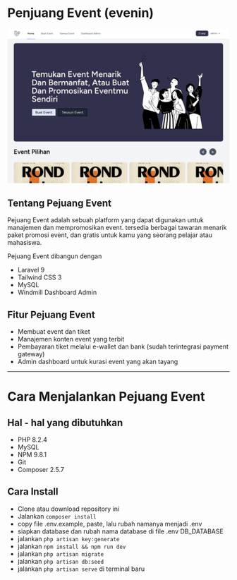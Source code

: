 # Penjuang Event (evenin)
![Alt text](public/images/images.png)
## Tentang Pejuang Event
Pejuang Event adalah sebuah platform yang dapat digunakan untuk manajemen dan mempromosikan event. tersedia berbagai tawaran menarik paket promosi event, dan gratis untuk kamu yang seorang pelajar atau mahasiswa.

Pejuang Event dibangun dengan
- Laravel 9
- Tailwind CSS 3
- MySQL
- Windmill Dashboard Admin
  
## Fitur Pejuang Event

- Membuat event dan tiket
- Manajemen konten event yang terbit
- Pembayaran tiket melalui e-wallet dan bank (sudah terintegrasi payment gateway)
- Admin dashboard untuk kurasi event yang akan tayang

---
# Cara Menjalankan Pejuang Event
## Hal - hal  yang dibutuhkan
- PHP 8.2.4
- MySQL
- NPM 9.8.1
- Git
- Composer 2.5.7

## Cara Install
- Clone atau download repository ini
- Jalankan `composer install`
- copy file .env.example, paste, lalu rubah namanya menjadi .env
- siapkan database dan rubah nama database di file .env DB_DATABASE
- jalankan `php artisan key:generate`
- jalankan `npm install && npm run dev`
- jalankan `php artisan migrate`
- jalankan `php artisan db:seed`
- jalankan `php artisan serve` di terminal baru
